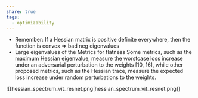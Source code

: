 ```yaml
---
share: true
tags:
  - optimizability
---
```


- Remember: If a Hessian matrix is positive definite everywhere, then the function is convex => bad neg eigenvalues
- Large eigenvalues of the 
Metrics for flatness Some metrics, such as the maximum Hessian eigenvalue, measure the worstcase loss increase under an adversarial perturbation to the weights [10, 16], while other proposed metrics, such as the Hessian trace, measure the expected loss increase under random perturbations to the weights.

![[hessian_spectrum_vit_resnet.png|hessian_spectrum_vit_resnet.png]]